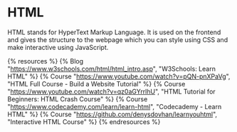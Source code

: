 # HTML

HTML stands for HyperText Markup Language. It is used on the frontend and gives the structure to the webpage which you can style using CSS and make interactive using JavaScript.

{% resources %}
  {% Blog "https://www.w3schools.com/html/html_intro.asp", "W3Schools: Learn HTML" %}
  {% Course "https://www.youtube.com/watch?v=pQN-pnXPaVg", "HTML Full Course - Build a Website Tutorial" %}
  {% Course "https://www.youtube.com/watch?v=qz0aGYrrlhU", "HTML Tutorial for Beginners: HTML Crash Course" %}
  {% Course "https://www.codecademy.com/learn/learn-html", "Codecademy - Learn HTML" %}
  {% Course "https://github.com/denysdovhan/learnyouhtml", "Interactive HTML Course" %}
{% endresources %}
